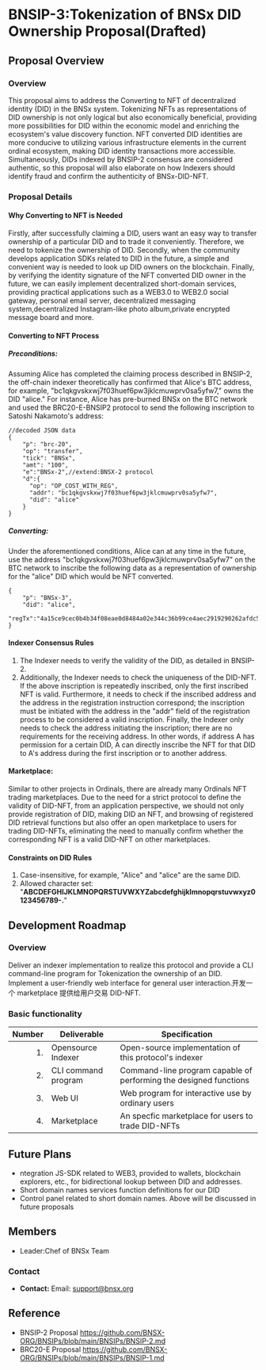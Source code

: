 # BNSIP-3:Tokenization of BNSx DID Ownership Proposal(Drafted)
## Proposal Overview

### Overview
This proposal aims to address the Converting to NFT of decentralized identity (DID) in the BNSx system. Tokenizing NFTs as representations of DID ownership is not only logical but also economically beneficial, providing more possibilities for DID within the economic model and enriching the ecosystem's value discovery function. NFT converted DID identities are more conducive to utilizing various infrastructure elements in the current ordinal ecosystem, making DID identity transactions more accessible. Simultaneously, DIDs indexed by BNSIP-2 consensus are considered authentic, so this proposal will also elaborate on how Indexers should identify fraud and confirm the authenticity of BNSx-DID-NFT.

### Proposal Details
#### Why Converting to NFT is Needed
Firstly, after successfully claiming a DID, users want an easy way to transfer ownership of a particular DID and to trade it conveniently. Therefore, we need to tokenize the ownership of DID. Secondly, when the community develops application SDKs related to DID in the future, a simple and convenient way is needed to look up DID owners on the blockchain. Finally, by verifying the identity signature of the NFT converted DID owner in the future, we can easily implement decentralized short-domain services, providing practical applications such as a WEB3.0 to WEB2.0 social gateway, personal email server, decentralized messaging system,decentralized Instagram-like photo album,private encrypted message board and more.
#### Converting to NFT Process
##### Preconditions:
Assuming Alice has completed the claiming process described in BNSIP-2, the off-chain indexer theoretically has confirmed that Alice's BTC address, for example, "bc1qkgvskxwj7f03huef6pw3jklcmuwprv0sa5yfw7," owns the DID "alice." For instance, Alice has pre-burned BNSx on the BTC network and used the BRC20-E-BNSIP2 protocol to send the following inscription to Satoshi Nakamoto's address:
```
//decoded JSON data
{ 
    "p": "brc-20",
    "op": "transfer",
    "tick": "BNSx",
    "amt": "100",
    "e":"BNSx-2",//extend:BNSX-2 protocol
    "d":{
      "op": "OP_COST_WITH_REG",
      "addr": "bc1qkgvskxwj7f03huef6pw3jklcmuwprv0sa5yfw7",
      "did": "alice"
    }
}
```
##### Converting:
Under the aforementioned conditions, Alice can at any time in the future, use the address "bc1qkgvskxwj7f03huef6pw3jklcmuwprv0sa5yfw7" on the BTC network to inscribe the following data as a representation of ownership for the "alice" DID which would be NFT converted.
```
{ 
    "p": "BNSx-3",
    "did": "alice",
    "regTx":"4a15ce9cec0b4b34f08eae0d8484a02e344c36b99ce4aec2919290262afdc5fb"
}
```
#### Indexer Consensus Rules
1. The Indexer needs to verify the validity of the DID, as detailed in BNSIP-2.
2. Additionally, the Indexer needs to check the uniqueness of the DID-NFT. If the above inscription is repeatedly inscribed, only the first inscribed NFT is valid. Furthermore, it needs to check if the inscribed address and the address in the registration instruction correspond; the inscription must be initiated with the address in the "addr" field of the registration process to be considered a valid inscription. Finally, the Indexer only needs to check the address initiating the inscription; there are no requirements for the receiving address. In other words, if address A has permission for a certain DID, A can directly inscribe the NFT for that DID to A's address during the first inscription or to another address.
#### Marketplace:
Similar to other projects in Ordinals, there are already many Ordinals NFT trading marketplaces. Due to the need for a strict protocol to define the validity of DID-NFT, from an application perspective, we should not only provide registration of DID, making DID an NFT, and browsing of registered DID retrieval functions but also offer an open marketplace to users for trading DID-NFTs, eliminating the need to manually confirm whether the corresponding NFT is a valid DID-NFT on other marketplaces.
#### Constraints on DID Rules
1. Case-insensitive, for example, "Alice" and "alice" are the same DID.
2. Allowed character set: "**ABCDEFGHIJKLMNOPQRSTUVWXYZabcdefghijklmnopqrstuvwxyz0123456789-.**"
## Development Roadmap
### Overview
Deliver an indexer implementation to realize this protocol and provide a CLI command-line program for Tokenization the ownership of an DID. Implement a user-friendly web interface for general user interaction.开发一个 marketplace 提供给用户交易 DID-NFT.

### Basic functionality
| Number | Deliverable | Specification |
| -----: | ----------- | ------------- |
| 1. |  Opensource Indexer | Open-source implementation of this protocol's indexer |
| 2. |   CLI command program|  Command-line program capable of performing the designed functions|
| 3. |  Web UI | Web program for interactive use by ordinary users |
| 4. | Marketplace | An specfic marketplace for users to trade DID-NFTs  |
## Future Plans
- ntegration JS-SDK related to WEB3, provided to wallets, blockchain explorers, etc., for bidirectional lookup between DID and addresses.
- Short domain names services function definitions for our DID
- Control panel related to short domain names.
Above will be discussed in future proposals  
## Members
- Leader:Chef of BNSx Team

### Contact
- **Contact:** Email: support@bnsx.org

## Reference
- BNSIP-2 Proposal https://github.com/BNSX-ORG/BNSIPs/blob/main/BNSIPs/BNSIP-2.md
- BRC20-E Proposal https://github.com/BNSX-ORG/BNSIPs/blob/main/BNSIPs/BNSIP-1.md


